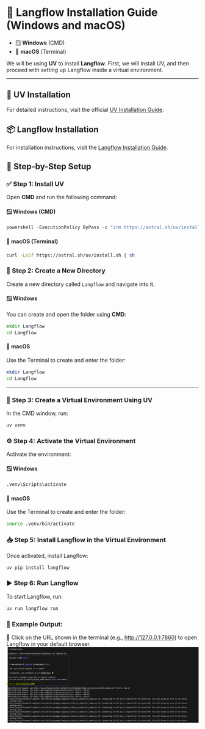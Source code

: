 # 🚀 Langflow Installation Guide (Windows and macOS)
- 🪟 **Windows** (CMD)
- 🍎 **macOS** (Terminal)


We will be using **UV** to install **Langflow**. First, we will install UV, and then proceed with setting up Langflow inside a virtual environment.

---

## 🔧 UV Installation

For detailed instructions, visit the official [UV Installation Guide](https://astral.sh/uv/install.ps1).

## 📦 Langflow Installation

For installation instructions, visit the [Langflow Installation Guide](https://example.com/langflow-installation-guide).


 ## 🧰 Step-by-Step Setup
### ✅ Step 1: Install UV

Open **CMD** and run the following command:
#### 🪟 Windows (CMD)
```powershell
powershell -ExecutionPolicy ByPass -c "irm https://astral.sh/uv/install.ps1 | iex"
```

#### 🍎 macOS (Terminal)
```bash
curl -LsSf https://astral.sh/uv/install.sh | sh
```

### 📁 Step 2: Create a New Directory

Create a new directory called `Langflow` and navigate into it.

#### 🪟 Windows

You can create and open the folder using **CMD**:

```cmd
mkdir Langflow
cd Langflow
```

#### 🍎 macOS

Use the Terminal to create and enter the folder:

```bash
mkdir Langflow
cd Langflow
```
---


### 🧪 Step 3: Create a Virtual Environment Using UV

In the CMD window, run:

```bash
uv venv
```

### ⚙️ Step 4: Activate the Virtual Environment
Activate the environment:
#### 🪟 Windows
```cmd
.venv\Scripts\activate

```

#### 🍎 macOS

Use the Terminal to create and enter the folder:

```bash
source .venv/bin/activate
```


### 📥 Step 5: Install Langflow in the Virtual Environment
Once activated, install Langflow:
```bash
uv pip install langflow
```


### ▶️ Step 6: Run Langflow
To start Langflow, run:
```bash
uv run langflow run
```

### 🧠 Example Output:
📌 Click on the URL shown in the terminal (e.g., http://127.0.0.1:7860) to open Langflow in your default browser.
![Alt Text](https://github.com/AI-CCORE-BOOTCAMP/Week-3/blob/6a38663e689e68c4db3b553fd57f2dbf7dd726d1/Langflow%20Running%20screen%20shot.png)

